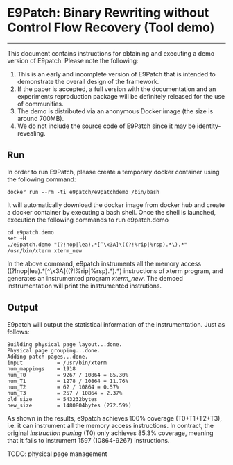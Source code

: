 # E9Patch: Binary Rewriting without Control Flow Recovery (Tool demo)

-------

This document contains instructions for obtaining and executing a demo version of E9patch. Please
note the following:

  1. This is an early and incomplete version of E9Patch that is intended to demonstrate the overall design
of the framework.
  2. If the paper is accepted, a full version with the documentation and an experiments reproduction package
will be definitely released for the use of communities.
  3. The demo is distributed via an anonymous Docker image (the size is around 700MB).
  4. We do not include the source code of E9Patch since it may be identity-revealing.

## Run
In order to run E9Patch, please create a temporary docker container using the following command:

```
docker run --rm -ti e9patch/e9patchdemo /bin/bash
```

It will automatically download the docker image from docker hub and create a docker container by executing a bash shell.
Once the shell is launched, execution the following commands to run e9patch.demo

```
cd e9patch.demo
set +H
./e9patch.demo "(?!nop|lea).*[^\x3A]\((?!%rip|%rsp).*\).*" /usr/bin/xterm xterm_new
```

In the above command, e9patch instruments all the memory access ((?!nop|lea).\*[^\x3A]\((?!%rip|%rsp).\*\).\*) instructions 
of xterm program, and generates an instrumented program *xterm_new*. The demoed instrumentation will print the instrumented instrutions.

## Output

E9patch will output the statistical information of the instrumentation. Just as follows:

```
Building physical page layout...done.
Physical page grouping...done.
Adding patch pages...done.
input           = /usr/bin/xterm
num_mappings    = 1918
num_T0          = 9267 / 10864 = 85.30%
num_T1          = 1278 / 10864 = 11.76%
num_T2          = 62 / 10864 = 0.57%
num_T3          = 257 / 10864 = 2.37%
old_size        = 543232bytes
new_size        = 1480804bytes (272.59%)
```

As shown in the results, e9patch achieves 100% coverage (T0+T1+T2+T3), i.e. it can instrument all the memory access instructions. In contract, the original *instruction puning* (T0) only achieves 85.3% coverage, meaning that it fails to instrument 1597 (10864-9267) instructions.


TODO: physical page management
